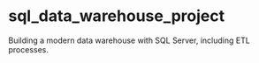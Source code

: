 # sql_data_warehouse_project
Building  a modern data warehouse with SQL Server, including ETL processes.
